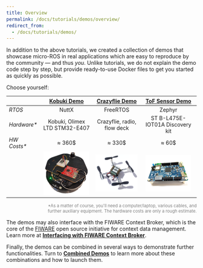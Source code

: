 ```yaml
---
title: Overview
permalink: /docs/tutorials/demos/overview/
redirect_from:
  - /docs/tutorials/demos/
---
```


In addition to the above tutorials, we created a collection of demos that showcase micro-ROS in real applications which are easy to reproduce by the community &mdash; and thus _you_. Unlike tutorials, we do not explain the demo code step by step, but provide ready-to-use Docker files to get you started as quickly as possible.

Choose yourself:

|              | [**Kobuki Demo**](../kobuki_demo/) | [**Crazyflie Demo**](../crazyflie_demo/) | [**ToF Sensor Demo**](../tof_demo/) |
| --- | :-: | :-: | :-: |
| _RTOS_       | NuttX                             | FreeRTOS                                | Zephyr                             |
| _Hardware\*_ | Kobuki, Olimex LTD STM32-E407     | Crazyflie, radio, flow deck             | ST B-L475E-IOT01A Discovery kit    |
| _HW Costs\*_ | ≈ 360$                            | ≈ 330$                                  | ≈ 60$                              |
|              | <img src="kobuki.png" style="margin:auto;"/> | <img src="crazyflie.png" style="margin:auto;"/> |  <img src="tof_sensor.png" style="margin:auto;"/> |

<div style="font-size:80%;color:gray;text-align:right;margin-bottom:1em;">*As a matter of course, you'll need a computer/laptop, various cables, and<br/>further auxiliary equipment. The hardware costs are only a rough estimate.</div>

The demos may also interface with the FIWARE Context Broker, which is the core of the [FIWARE](https://www.fiware.org/) open source initiative for context data management. Learn more at [**Interfacing with FIWARE Context Broker**](../fiware_demo/).

Finally, the demos can be combined in several ways to demonstrate further functionalities. Turn to [**Combined Demos**](../combined_demos/) to learn more about these combinations and how to launch them.

